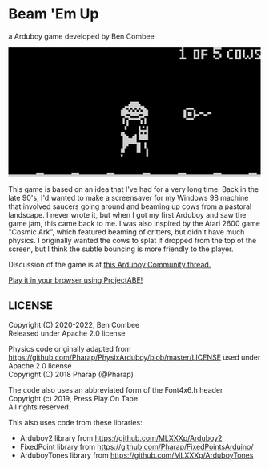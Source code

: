 # Beam 'Em Up

a Arduboy game developed by Ben Combee

<img src="screenshot.png" alt="screenshot with saucer beaming up a cow">

This game is based on an idea that I've had for a very long time.  Back in the
late 90's, I'd wanted to make a screensaver for my Windows 98 machine that
involved saucers going around and beaming up cows from a pastoral landscape.  I
never wrote it, but when I got my first Arduboy and saw the game jam, this came
back to me.  I was also inspired by the Atari 2600 game "Cosmic Ark", which
featured beaming of critters, but didn't have much physics.  I originally wanted
the cows to splat if dropped from the top of the screen, but I think the subtle
bouncing is more friendly to the player.

Discussion of the game is at <a
href="https://community.arduboy.com/t/beam-em-up-game-jam-5/9200/10">this
Arduboy Community thread.</a>

<a
href="https://felipemanga.github.io/ProjectABE/?url=https://github.com/unwiredben/arduboy-beamemup/raw/main/BeamEmUp/BeamEmUp.hex&skin=arduboy">Play
it in your browser using ProjectABE!</a>

## LICENSE

Copyright (C) 2020-2022, Ben Combee \
Released under Apache 2.0 license

Physics code originally adapted from https://github.com/Pharap/PhysixArduboy/blob/master/LICENSE
used under Apache 2.0 license \
Copyright (C) 2018 Pharap (@Pharap)

The code also uses an abbreviated form of the Font4x6.h header \
Copyright (c) 2019, Press Play On Tape \
All rights reserved.

This also uses code from these libraries:

* Arduboy2 library from https://github.com/MLXXXp/Arduboy2
* FixedPoint library from https://github.com/Pharap/FixedPointsArduino/
* ArduboyTones library from https://github.com/MLXXXp/ArduboyTones
